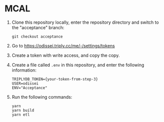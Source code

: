 # MCAL

1. Clone this repository locally, enter the repository directory and switch to the "acceptance" branch:

   ```
   git checkout acceptance
   ```

2. Go to <https://odissei.triply.cc/me/-/settings/tokens>

3. Create a token with write access, and copy the copy.

4. Create a file called `.env` in this repository, and enter the following information:

   ```
   TRIPLYDB_TOKEN={your-token-from-step-3}
   USER=odissei
   ENV="Acceptance"
   ```

5. Run the following commands:

   ```
   yarn
   yarn build
   yarn etl
   ```

